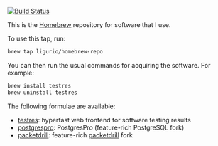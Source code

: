 [![Build Status](https://travis-ci.org/ligurio/homebrew-repo.svg?branch=master)](https://travis-ci.org/ligurio/homebrew-repo)

This is the [Homebrew](https://brew.sh) repository for software that I use.

To use this tap, run:

```sh
brew tap ligurio/homebrew-repo
```

You can then run the usual commands for acquiring the software. For example:

```sh
brew install testres
brew uninstall testres
```

The following formulae are available:

- [testres](https://github.com/ligurio/testres): hyperfast web frontend for software testing results
- [postgrespro](https://github.com/postgrespro/postgrespro): PostgresPro (feature-rich PostgreSQL fork)
- [packetdrill](https://github.com/nplab/packetdrill): feature-rich [packetdrill](https://github.com/google/packetdrill) fork
